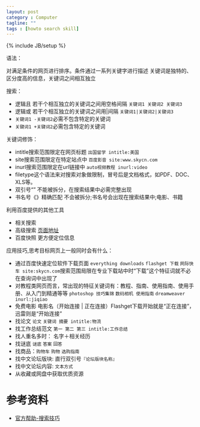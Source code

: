 ```yaml
---
layout: post
category : Computer
tagline: ""
tags : [howto search skill]
---
```

{% include JB/setup %}

语法：

对满足条件的网页进行排序。条件通过一系列关键字进行描述
关键词是独特的、区分度高的信息，关键词之间相互独立

搜索：

 * 逻辑且 若干个相互独立的关键词之间用空格间隔 `关键词1 关键词2 关键词3` 
 * 逻辑或 若干个相互独立的关键词之间用|间隔  `关键词1|关键词2|关键词3`
 * `关键词1 -关键词2`必需不包含特定的关键词
 * `关键词1 +关键词2`必需包含特定的关键词

关键词修饰：

 * intitle搜索范围限定在网页标题	`出国留学 intitle:美国`
 * site搜索范围限定在特定站点中 `百度影音 site:www.skycn.com`
 * inurl搜索范围限定在url链接中	`auto视频教程 inurl:video`
 * filetype这个语法来对搜索对象做限制，冒号后是文档格式，如PDF、DOC、XLS等。
 * 双引号“” 不能被拆分，在搜索结果中必需完整出现
 * 书名号《》精确匹配 不会被拆分;书名号会出现在搜索结果中;电影、书籍

利用百度提供的其他工具

 * 相关搜索
 * 高级搜索 [页面地址](http://www.baidu.com/gaoji/advanced.html)
 * 百度快照 更方便定位信息

应用技巧,思考目标网页上一般同时会有什么：

 * 通过百度快速定位软件下载页面 `everything downloads`  `flashget 下载`  `网际快车 site:skycn.com`搜索范围局限在专业下载站中时“下载”这个特征词就不必在查询词中出现了
 * 对教程类网页而言，常出现的特征关键词有：教程、指南、使用指南、使用手册、从入门到精通等等 `photoshop 技巧集锦` `数码相机 使用指南` `dreamweaver inurl:jiqiao`
 * 免费电影 电影名（开始连接 | 正在连接）Flashget下载开始就是“正在连接”，迅雷则是“开始连接”
 * 找论文 `论文` `关键词 摘要 intitle:物流`
 * 找工作总结范文 `第一 第二 第三 intitle:工作总结`
 * 找人重名多时： 名字＋相关经历
 * 找谜底 `谜底` `答案` `回答`
 * 找商品：`购物车` `购物` `选购指南`
 * 找中文论坛版块: 直行双引号`『论坛版块名称』`
 * 找中文论坛内容: `文本方式`
 * 从收藏或网盘中获取优质资源

# 参考资料

 * [官方帮助-搜索技巧](http://www.baidu.com/search/skill.html)
